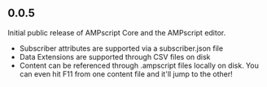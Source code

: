 ## 0.0.5
Initial public release of AMPscript Core and the AMPscript editor.

- Subscriber attributes are supported via a subscriber.json file
- Data Extensions are supported through CSV files on disk
- Content can be referenced through .ampscript files locally on disk.  You can even hit F11 from one content file and it'll jump to the other!